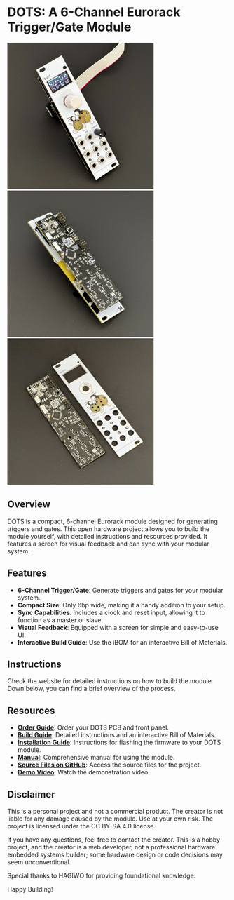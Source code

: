 # DOTS: A 6-Channel Eurorack Trigger/Gate Module
<p align="left" style="background-color: "#9c52f2">
  <img src="/gh-images/frontside.jpg" alt="Image 1" width="334"/>
  <img src="/gh-images/backside.jpg" alt="Image 2" width="334"/>
  <img src="/gh-images/pcb.jpg" alt="Image 2" width="334"/>
</p>

## Overview
DOTS is a compact, 6-channel Eurorack module designed for generating triggers and gates. This open hardware project allows you to build the module yourself, with detailed instructions and resources provided. It features a screen for visual feedback and can sync with your modular system.

## Features
- **6-Channel Trigger/Gate**: Generate triggers and gates for your modular system.
- **Compact Size**: Only 6hp wide, making it a handy addition to your setup.
- **Sync Capabilities**: Includes a clock and reset input, allowing it to function as a master or slave.
- **Visual Feedback**: Equipped with a screen for simple and easy-to-use UI.
- **Interactive Build Guide**: Use the iBOM for an interactive Bill of Materials.

## Instructions
Check the website for detailed instructions on how to build the module. Down below, you can find a brief overview of the process.

## Resources
- **[Order Guide](http://www.d-o-t-s.net/order)**: Order your DOTS PCB and front panel.
- **[Build Guide](http://www.d-o-t-s.net/build)**: Detailed instructions and an interactive Bill of Materials.
- **[Installation Guide](http://www.d-o-t-s.net/installation)**: Instructions for flashing the firmware to your DOTS module.
- **[Manual](http://www.d-o-t-s.net/manual)**: Comprehensive manual for using the module.
- **[Source Files on GitHub](https://www.github.com/releases)**: Access the source files for the project.
- **[Demo Video](https://www.youtube-nocookie.com/embed/HCOv5BAQKyc)**: Watch the demonstration video.


## Disclaimer
This is a personal project and not a commercial product. The creator is not liable for any damage caused by the module. Use at your own risk. The project is licensed under the CC BY-SA 4.0 license.

If you have any questions, feel free to contact the creator. This is a hobby project, and the creator is a web developer, not a professional hardware embedded systems builder; some hardware design or code decisions may seem unconventional.

Special thanks to HAGIWO for providing foundational knowledge.

Happy Building!
